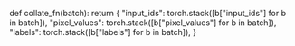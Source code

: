def collate_fn(batch):
    return {
        "input_ids": torch.stack([b["input_ids"] for b in batch]),
        "pixel_values": torch.stack([b["pixel_values"] for b in batch]),
        "labels": torch.stack([b["labels"] for b in batch]),
    }

